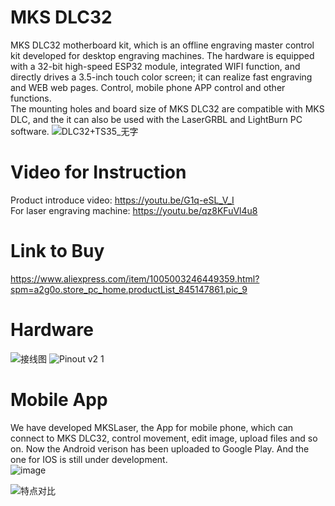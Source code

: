 # MKS DLC32
MKS DLC32 motherboard kit, which is an offline engraving master control kit developed for desktop engraving machines. The hardware is equipped with a 32-bit high-speed ESP32 module, integrated WIFI function, and directly drives a 3.5-inch touch color screen; it can realize fast engraving and WEB web pages. Control, mobile phone APP control and other functions.  
The mounting holes and board size of MKS DLC32 are compatible with MKS DLC, and the it can also be used with the LaserGRBL and LightBurn PC software.
![DLC32+TS35_无字](https://user-images.githubusercontent.com/48378586/146530266-fc1c28af-9f99-4412-91ab-63fa972041b1.png)
# Video for Instruction
Product introduce video: https://youtu.be/G1q-eSL_V_I  
For laser engraving machine: https://youtu.be/qz8KFuVl4u8
# Link to Buy
https://www.aliexpress.com/item/1005003246449359.html?spm=a2g0o.store_pc_home.productList_845147861.pic_9

#  Hardware
![接线图](https://user-images.githubusercontent.com/48378586/146530409-b03d7a8e-2508-4226-a8d6-6f03edbea06e.png)
![Pinout v2 1](https://user-images.githubusercontent.com/48378586/146530457-029c03f8-a8c3-4407-bfe5-5598af045bbf.png)
#  Mobile App
We have developed MKSLaser, the App for mobile phone, which can connect to MKS DLC32, control movement, edit image, upload files and so on. Now the Android verison has been uploaded to Google Play. And the one for IOS is still under development.   
![image](https://user-images.githubusercontent.com/48378586/138044705-56821842-31f8-477e-bc7a-0a7ccbdaa075.png)

![特点对比](https://user-images.githubusercontent.com/48378586/146497798-44370033-2ee3-4b0d-acd0-dda0622951f7.png)

